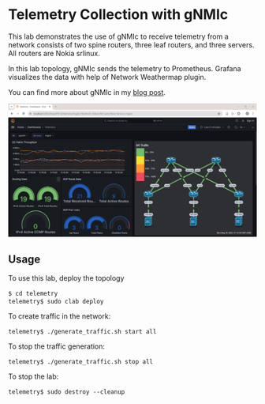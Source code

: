 # Telemetry Collection with gNMIc

This lab demonstrates the use of gNMIc to receive telemetry from a network consists of two spine routers, three leaf routers, and three servers. All routers are Nokia srlinux.

In this lab topology, gNMIc sends the telemetry to Prometheus. Grafana visualizes the data with help of Network Weathermap plugin.

You can find more about gNMIc in my [blog post](http://adhocnode.com/introduction-to-gnmic/).

![grafana](grafana.png)

## Usage

To use this lab, deploy the topology

```
$ cd telemetry
telemetry$ sudo clab deploy
```

To create traffic in the network:

```
telemetry$ ./generate_traffic.sh start all
```

To stop the traffic generation:

```
telemetry$ ./generate_traffic.sh stop all
```


To stop the lab:

```
telemetry$ sudo destroy --cleanup
```
